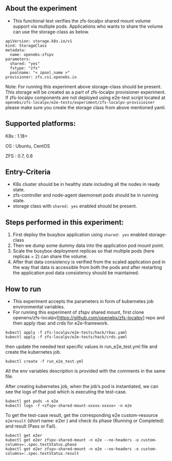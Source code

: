 ## About the experiment

- This functional test verifies the zfs-localpv shared mount volume support via multiple pods. Applications who wants to share the volume can use the storage-class as below.

```
apiVersion: storage.k8s.io/v1
kind: StorageClass
metadata:
  name: openebs-zfspv
parameters:
  shared: "yes"
  fstype: "zfs"
  poolname: "< zpool_name >"
provisioner: zfs.csi.openebs.io
```
Note: For running this experiment above storage-class should be present. This storage will be created as a part of zfs-localpv provisioner experiment. If zfs-localpv components are not deployed using e2e-test script located at `openebs/zfs-localpv/e2e-tests/experiment/zfs-localpv-provisioiner` please make sure you create the storage class from above mentioned yaml.

## Supported platforms:

K8s : 1.18+

OS : Ubuntu, CentOS

ZFS : 0.7, 0.8

## Entry-Criteria

- K8s cluster should be in healthy state including all the nodes in ready state.
- zfs-controller and node-agent daemonset pods should be in running state.
- storage class with `shared: yes` enabled should be present.

## Steps performed in this experiment:

1. First deploy the busybox application using `shared: yes` enabled storage-class
2. Then we dump some dummy data into the application pod mount point.
3. Scale the busybox deployment replicas so that multiple pods (here replicas = 2) can share the volume.
4. After that data consistency is verified from the scaled application pod in the way that data is accessible from both the pods and after restarting the application pod data consistency should be maintained.

## How to run

- This experiment accepts the parameters in form of kubernetes job environmental variables.
- For running this experiment of zfspv shared mount, first clone openens/zfs-localpv[https://github.com/openebs/zfs-localpv] repo and then apply rbac and crds for e2e-framework.
```
kubectl apply -f zfs-localpv/e2e-tests/hack/rbac.yaml
kubectl apply -f zfs-localpv/e2e-tests/hack/crds.yaml
```
then update the needed test specific values in run_e2e_test.yml file and create the kubernetes job.
```
kubectl create -f run_e2e_test.yml
```
All the env variables description is provided with the comments in the same file.

After creating kubernetes job, when the job’s pod is instantiated, we can see the logs of that pod which is executing the test-case.

```
kubectl get pods -n e2e
kubectl logs -f <zfspv-shared-mount-xxxxx-xxxxx> -n e2e
```
To get the test-case result, get the corresponding e2e custom-resource `e2eresult` (short name: e2er ) and check its phase (Running or Completed) and result (Pass or Fail).

```
kubectl get e2er
kubectl get e2er zfspv-shared-mount -n e2e --no-headers -o custom-columns=:.spec.testStatus.phase
kubectl get e2er zfspv-shared-mount -n e2e --no-headers -o custom-columns=:.spec.testStatus.result
```